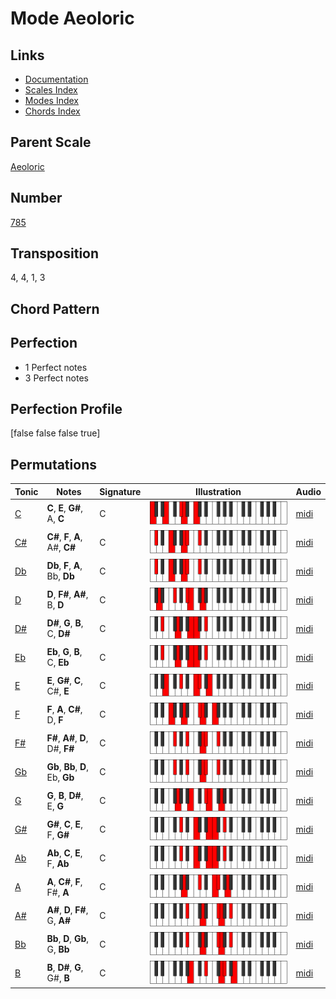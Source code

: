 # Mode Aeoloric

## Links

- [Documentation](README.md)
- [Scales Index](Scales.md)
- [Modes Index](Modes.md)
- [Chords Index](Chords.md)

## Parent Scale

[Aeoloric](ScaleAeoloric.md)

## Number

[785](https://ianring.com/musictheory/scales/785)

## Transposition

4, 4, 1, 3

## Chord Pattern



## Perfection

- 1 Perfect notes
- 3 Perfect notes

## Perfection Profile

[false false false true]

## Permutations

| Tonic | Notes | Signature | Illustration | Audio |
|-------|-------|-----------|--------------|-------|
| [C](ModeCNaturalAeoloric.md) | **C**, **E**, **G#**, A, **C** | C | ![CNaturalAeoloric](ModeCNaturalAeoloric.png) | [midi](https://github.com/edipermadi/music/blob/main/docs/ModeCNaturalAeoloric.mid?raw=true) |
| [C#](ModeCSharpAeoloric.md) | **C#**, **F**, **A**, A#, **C#** | C | ![CSharpAeoloric](ModeCSharpAeoloric.png) | [midi](https://github.com/edipermadi/music/blob/main/docs/ModeCSharpAeoloric.mid?raw=true) |
| [Db](ModeDFlatAeoloric.md) | **Db**, **F**, **A**, Bb, **Db** | C | ![DFlatAeoloric](ModeDFlatAeoloric.png) | [midi](https://github.com/edipermadi/music/blob/main/docs/ModeDFlatAeoloric.mid?raw=true) |
| [D](ModeDNaturalAeoloric.md) | **D**, **F#**, **A#**, B, **D** | C | ![DNaturalAeoloric](ModeDNaturalAeoloric.png) | [midi](https://github.com/edipermadi/music/blob/main/docs/ModeDNaturalAeoloric.mid?raw=true) |
| [D#](ModeDSharpAeoloric.md) | **D#**, **G**, **B**, C, **D#** | C | ![DSharpAeoloric](ModeDSharpAeoloric.png) | [midi](https://github.com/edipermadi/music/blob/main/docs/ModeDSharpAeoloric.mid?raw=true) |
| [Eb](ModeEFlatAeoloric.md) | **Eb**, **G**, **B**, C, **Eb** | C | ![EFlatAeoloric](ModeEFlatAeoloric.png) | [midi](https://github.com/edipermadi/music/blob/main/docs/ModeEFlatAeoloric.mid?raw=true) |
| [E](ModeENaturalAeoloric.md) | **E**, **G#**, **C**, C#, **E** | C | ![ENaturalAeoloric](ModeENaturalAeoloric.png) | [midi](https://github.com/edipermadi/music/blob/main/docs/ModeENaturalAeoloric.mid?raw=true) |
| [F](ModeFNaturalAeoloric.md) | **F**, **A**, **C#**, D, **F** | C | ![FNaturalAeoloric](ModeFNaturalAeoloric.png) | [midi](https://github.com/edipermadi/music/blob/main/docs/ModeFNaturalAeoloric.mid?raw=true) |
| [F#](ModeFSharpAeoloric.md) | **F#**, **A#**, **D**, D#, **F#** | C | ![FSharpAeoloric](ModeFSharpAeoloric.png) | [midi](https://github.com/edipermadi/music/blob/main/docs/ModeFSharpAeoloric.mid?raw=true) |
| [Gb](ModeGFlatAeoloric.md) | **Gb**, **Bb**, **D**, Eb, **Gb** | C | ![GFlatAeoloric](ModeGFlatAeoloric.png) | [midi](https://github.com/edipermadi/music/blob/main/docs/ModeGFlatAeoloric.mid?raw=true) |
| [G](ModeGNaturalAeoloric.md) | **G**, **B**, **D#**, E, **G** | C | ![GNaturalAeoloric](ModeGNaturalAeoloric.png) | [midi](https://github.com/edipermadi/music/blob/main/docs/ModeGNaturalAeoloric.mid?raw=true) |
| [G#](ModeGSharpAeoloric.md) | **G#**, **C**, **E**, F, **G#** | C | ![GSharpAeoloric](ModeGSharpAeoloric.png) | [midi](https://github.com/edipermadi/music/blob/main/docs/ModeGSharpAeoloric.mid?raw=true) |
| [Ab](ModeAFlatAeoloric.md) | **Ab**, **C**, **E**, F, **Ab** | C | ![AFlatAeoloric](ModeAFlatAeoloric.png) | [midi](https://github.com/edipermadi/music/blob/main/docs/ModeAFlatAeoloric.mid?raw=true) |
| [A](ModeANaturalAeoloric.md) | **A**, **C#**, **F**, F#, **A** | C | ![ANaturalAeoloric](ModeANaturalAeoloric.png) | [midi](https://github.com/edipermadi/music/blob/main/docs/ModeANaturalAeoloric.mid?raw=true) |
| [A#](ModeASharpAeoloric.md) | **A#**, **D**, **F#**, G, **A#** | C | ![ASharpAeoloric](ModeASharpAeoloric.png) | [midi](https://github.com/edipermadi/music/blob/main/docs/ModeASharpAeoloric.mid?raw=true) |
| [Bb](ModeBFlatAeoloric.md) | **Bb**, **D**, **Gb**, G, **Bb** | C | ![BFlatAeoloric](ModeBFlatAeoloric.png) | [midi](https://github.com/edipermadi/music/blob/main/docs/ModeBFlatAeoloric.mid?raw=true) |
| [B](ModeBNaturalAeoloric.md) | **B**, **D#**, **G**, G#, **B** | C | ![BNaturalAeoloric](ModeBNaturalAeoloric.png) | [midi](https://github.com/edipermadi/music/blob/main/docs/ModeBNaturalAeoloric.mid?raw=true) |
